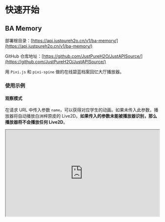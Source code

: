 # 快速开始

## BA Memory <Badge type="tip" text="v 1.0" />

部署根目录：[https://api.justpureh2o.cn/v1/ba-memory/](https://api.justpureh2o.cn/v1/ba-memory/)

GitHub 仓库地址：[https://github.com/JustPureH2O/JustAPISource/](https://github.com/JustPureH2O/JustAPISource/)

用 `Pixi.js` 和 `pixi-spine` 做的在线碧蓝档案回忆大厅播放器。

### 使用示例

#### 观察模式

在请求 URL 中传入参数 `name`，可以获得对应学生的动画。如果未传入此参数，播放器将自动播放白洲梓原皮的 Live2D。**如果传入的参数未能被播放器识别，那么播放器将不会播放任何 Live2D**。

<div style="position:relative;width:100%;padding-bottom:56.25%;height:0">
	<iframe src="https://api.justpureh2o.cn/v1/ba-memory/?name=azusa_swimsuit" style="position:absolute;" width="100%" height="100%" />
</div>

```html
<div style="position:relative;width:100%;padding-bottom:56.25%;height:0">
	<iframe src="https://api.justpureh2o.cn/v1/ba-memory/?name=azusa_swimsuit" style="position:absolute;" width="100%" height="100%" />
</div>
```

#### 鉴赏模式

若想去除播放器底部的信息，可以在 URL 地址中加入参数 `appreciation` 进入纯鉴赏模式（可不传具体值）。

<div style="position:relative;width:100%;padding-bottom:56.25%;height:0">
	<iframe src="https://api.justpureh2o.cn/v1/ba-memory/?name=mika&appreciation" style="position:absolute;" width="100%" height="100%" />
</div>

```html
<div style="position:relative;width:100%;padding-bottom:56.25%;height:0">
	<iframe src="https://api.justpureh2o.cn/v1/ba-memory/?name=mika&appreciation" style="position:absolute;" width="100%" height="100%" />
</div>
```

#### 动画设置

在请求 URL 中加入 `animation` 项，并传入对应动画的 ID，播放器默认播放动画 `idle_01`。通常情况下，`start_idle_01` 是受广泛支持的。如果播放器未查询到指定的动画 ID，那么播放器将会自动开始播放字典序最靠前的动画。

<div style="position:relative;width:100%;padding-bottom:56.25%;height:0">
	<iframe src="https://api.justpureh2o.cn/v1/ba-memory/?name=koharu&appreciation&animation=start_idle_01" style="position:absolute;" width="100%" height="100%" />
</div>

```html
<div style="position:relative;width:100%;padding-bottom:56.25%;height:0">
	<iframe src="https://api.justpureh2o.cn/v1/ba-memory/?name=koharu&appreciation&animation=start_idle_01" style="position:absolute;" width="100%" height="100%" />
</div>
```

#### 音效设置

BGM 播放功能将在未来版本中实现……
